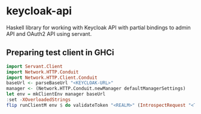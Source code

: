 # keycloak-api

Haskell library for working with Keycloak API with partial bindings to
admin API and OAuth2 API using servant.

## Preparing test client in GHCi

```haskell
import Servant.Client
import Network.HTTP.Conduit
import Network.HTTP.Client.Conduit
baseUrl <- parseBaseUrl "<KEYCLOAK-URL>"
manager <- (Network.HTTP.Conduit.newManager defaultManagerSettings)
let env = mkClientEnv manager baseUrl
:set -XOverloadedStrings
flip runClientM env $ do validateToken "<REALM>" (IntrospectRequest "<TOKEN>" "<CLIENT_ID>" "<CLIENT_SECRET>")
```
